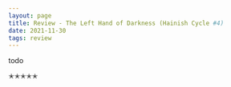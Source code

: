 ```yaml
---
layout: page
title: Review - The Left Hand of Darkness (Hainish Cycle #4)
date: 2021-11-30 
tags: review
---
```


todo

✭✭✭✭✭
